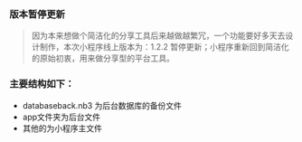 ### 版本暂停更新

> 因为本来想做个简洁化的分享工具后来越做越繁冗，一个功能要好多天去设计制作，本次小程序线上版本为：1.2.2 暂停更新；小程序重新回到简洁化的原始初衷，用来做分享型的平台工具。

### 主要结构如下：

+ databaseback.nb3 为后台数据库的备份文件
+ app文件夹为后台文件
+ 其他的为小程序主文件

